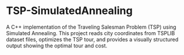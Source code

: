 # TSP-SimulatedAnnealing
A C++ implementation of the Traveling Salesman Problem (TSP) using Simulated Annealing. This project reads city coordinates from TSPLIB dataset files, optimizes the TSP tour, and provides a visually structured output showing the optimal tour and cost.
